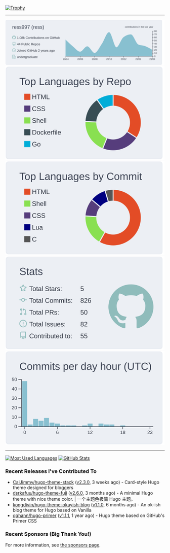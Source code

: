 [![Trophy](https://github-profile-trophy.vercel.app/?username=ress997)](https://github.com/ryo-ma/github-profile-trophy)

---

[![](https://raw.githubusercontent.com/ress997/ress997/master/profile-summary-card-output/nord_bright/0-profile-details.svg)](https://github.com/vn7n24fzkq/github-profile-summary-cards)
[![](https://raw.githubusercontent.com/ress997/ress997/master/profile-summary-card-output/nord_bright/1-repos-per-language.svg)](https://github.com/vn7n24fzkq/github-profile-summary-cards) [![](https://raw.githubusercontent.com/ress997/ress997/master/profile-summary-card-output/nord_bright/2-most-commit-language.svg)](https://github.com/vn7n24fzkq/github-profile-summary-cards)
[![](https://raw.githubusercontent.com/ress997/ress997/master/profile-summary-card-output/nord_bright/3-stats.svg)](https://github.com/vn7n24fzkq/github-profile-summary-cards) [![](https://raw.githubusercontent.com/ress997/ress997/master/profile-summary-card-output/nord_bright/4-productive-time.svg)](https://github.com/vn7n24fzkq/github-profile-summary-cards)

---

[![Most Used Languages](https://github-readme-stats.vercel.app/api/top-langs/?username=ress997)](https://github.com/anuraghazra/github-readme-stats)
[![GitHub Stats](https://github-readme-stats.vercel.app/api?username=ress997&show_icons=true&count_private=true&line_height=40)](https://github.com/anuraghazra/github-readme-stats)

### Recent Releases I've Contributed To

- [CaiJimmy/hugo-theme-stack](https://github.com/CaiJimmy/hugo-theme-stack) ([v2.3.0](https://github.com/CaiJimmy/hugo-theme-stack/releases/tag/v2.3.0), 3 weeks ago) - Card-style Hugo theme designed for bloggers
- [dsrkafuu/hugo-theme-fuji](https://github.com/dsrkafuu/hugo-theme-fuji) ([v2.6.0](https://github.com/dsrkafuu/hugo-theme-fuji/releases/tag/v2.6.0), 3 months ago) - A minimal Hugo theme with nice theme color. | 一个主题色极简 Hugo 主题。
- [kongdivin/hugo-theme-okayish-blog](https://github.com/kongdivin/hugo-theme-okayish-blog) ([v1.1.0](https://github.com/kongdivin/hugo-theme-okayish-blog/releases/tag/v1.1.0), 6 months ago) - An ok-ish blog theme for Hugo based on Vanilla
- [qqhann/hugo-primer](https://github.com/qqhann/hugo-primer) ([v1.1.1](https://github.com/qqhann/hugo-primer/releases/tag/v1.1.1), 1 year ago) - Hugo theme based on GitHub&#39;s Primer CSS

### Recent Sponsors (Big Thank You!)


For more information, see [the sponsors page](https://github.com/sponsors/ress997/).
